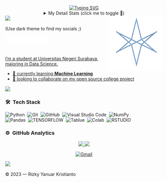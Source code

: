 <div align="center">
  <a href="https://git.io/typing-svg">
    <img src="https://readme-typing-svg.demolab.com?font=Fira+Code&pause=1000&color=3AB0FF&size=60&center=true&vCenter=true&width=900&height=220&lines=Heyyo%2C+I'm+Rizkyyk!;I'm+a+Data+Scientist;Think+Different" alt="Typing SVG" />
  </a>
 <details>
    <summary>My Detail Stats (click me to toggle 👀)</summary>
    <br>
    <p><img src="https://github-readme-stats.vercel.app/api/top-langs/?username=rizkyyanuark&theme=algolia&hide_border=true&langs_count=5" alt="Most used languages" /></p>
    <p><img src="https://github-readme-streak-stats.herokuapp.com/?user=rizkyyanuark&theme=algolia" alt="Stat Streak" /></p>
    <p><img src="https://github-profile-trophy.vercel.app/?username=rizkyyanuark&theme=algolia&margin-w=5&margin-h=5" alt="Github Trophy" /></p>
  </details>
</div>


<img src="https://user-images.githubusercontent.com/73097560/115834477-dbab4500-a447-11eb-908a-139a6edaec5c.gif">


<img src="https://github.com/rizkyyanuark/rizkyyanuark/blob/main/logobmth.svg" align="right" alt="Logo" width="175" height="175">



(Use dark theme to find my socials ;)

<a href="https://rizkyyanuark.github.io/" target="_blank"><img align="left" alt="rizkyyanuark" width="22px" src="https://github.com/rizkyyanuark/rizkyyanuark/blob/main/www.svg" /></a>
<a href="https://www.linkedin.com/in/rizkyyanurk715/" target="_blank"><img align="left" alt="Rizky Yanuar K | LinkedIn" width="22px" src="https://github.com/rizkyyanuark/rizkyyanuark/blob/main/linkedin.svg" />
<a href="https://twitter.com/ikikikykk" target="_blank"><img align="left" alt="Rizky Yanuar K | Twitter" width="22px" src="https://github.com/rizkyyanuark/rizkyyanuark/blob/main/twitter.svg" />
<a href="https://www.instagram.com/rizkyyanuark/" target="_blank"><img align="left" alt="Rizky Yanuar K | Instagram" width="22px" src="https://github.com/rizkyyanuark/rizkyyanuark/blob/main/insta.svg" />
<a href="https://www.facebook.com/profile.php?id=100009551482380&mibextid=9R9pXO" target="_blank"><img align="left" alt="Rizky Yanuar K | Facebook" width="22px" src="https://github.com/rizkyyanuark/rizkyyanuark/blob/main/icons8-facebook.svg" />
<a href="https://www.kaggle.com/rizkyyk" target="_blank"><img align="left" alt="Rizky Yanuar K | Facebook" width="22px" src="https://github.com/rizkyyanuark/rizkyyanuark/blob/main/icons8-kaggle.svg" />


<br />
<br />
<br />

I’m a student at Universitas Negeri Surabaya, majoring in Data Science.

- 🌱 currently learning **Machine Learning**
- 👯 looking to collaborate on my open source college project
<p align="left">
	<a href="https://github.com/rizkyyanuark/college">
		<img align="center" src="https://github-readme-stats.vercel.app/api/pin/?username=rizkyyanuark&repo=college&hide_border=true&theme=dark&show_icons=true" 
	/></a></p>


### 🛠 &nbsp;Tech Stack

![Python](https://img.shields.io/badge/-Python-05122A?style=flat&logo=python)&nbsp;
![Git](https://img.shields.io/badge/-Git-05122A?style=flat&logo=git)&nbsp;
![GitHub](https://img.shields.io/badge/-GitHub-05122A?style=flat&logo=github)&nbsp;
![Visual Studio Code](https://img.shields.io/badge/-Visual%20Studio%20Code-05122A?style=flat&logo=visual-studio-code&logoColor=007ACC)&nbsp;
![NumPy](https://img.shields.io/badge/numpy%20-%23013243.svg?&style=flat&logo=numpy&logoColor=white)\
![Pandas](https://img.shields.io/badge/pandas%20-%23150458.svg?&style=flat&logo=pandas&logoColor=white)&nbsp;
![TENSORFLOW](https://img.shields.io/badge/TensorFlow-FF6F00?style=flat&logo=tensorflow&logoColor=white)&nbsp;
![Tablue](https://img.shields.io/badge/Tableau-E97627?style=flat&logo=Tableau&logoColor=white)&nbsp;
![Colab](https://img.shields.io/badge/Colab-F9AB00?style=flat&logo=googlecolab&color=525252)&nbsp;
![RSTUDIO](https://img.shields.io/badge/RStudio-75AADB?style=flat&logo=RStudio&logoColor=white)&nbsp;


### ⚙️ &nbsp;GitHub Analytics

<p align="center">
<a href="https://github.com/rizkyyanuark">
  <img height="180em" src="https://github-readme-stats-eight-theta.vercel.app/api?username=rizkyyanuark&show_icons=true&theme=algolia&include_all_commits=true&count_private=true"/>
  <img height="180em" src="https://github-readme-stats-eight-theta.vercel.app/api/top-langs/?username=rizkyyanuark&layout=compact&langs_count=8&theme=algolia"/>
</a>
</p>

<p align="center">
  <a href="mailto:rizkyyanuarkristianto@gmail.com">
    <img alt="Gmail" src="https://img.shields.io/badge/rizkyyanuark-D14836?style=flat&logo=gmail&logoColor=white" />
  </a>
</p>


<img src="https://user-images.githubusercontent.com/73097560/115834477-dbab4500-a447-11eb-908a-139a6edaec5c.gif">   

© 2023 — Rizky Yanuar Kristianto
